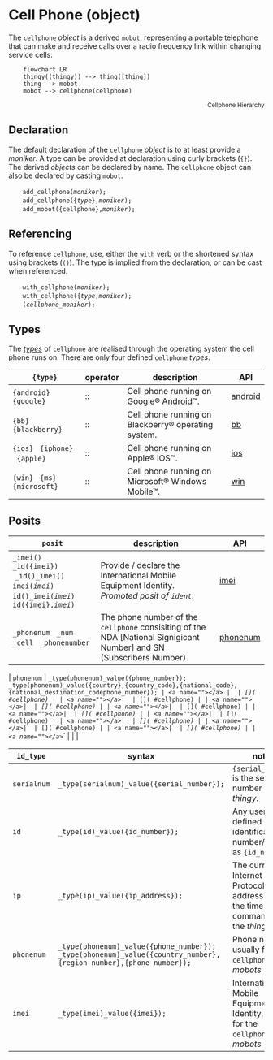 # Cell Phone (object)
The `cellphone` *object* is a derived `mobot`, representing a portable telephone that can make and receive calls over a radio frequency link within changing service cells.

```mermaid
    flowchart LR
    thingy((thingy)) --> thing([thing])
    thing --> mobot
    mobot --> cellphone(cellphone)
```
<div style="text-align: right"><sub>Cellphone Hierarchy</sub></div>

<a name="declaration"></a>
## Declaration
The default declaration of the `cellphone` *object* is to at least provide a *moniker*. A type can be provided at declaration using curly brackets (`{}`). The derived *objects* can be declared by name. The `cellphone` object can also be declared by casting `mobot`.

&nbsp;&nbsp;&nbsp;&nbsp;&nbsp;&nbsp; `add_cellphone(`*`moniker`*`);`<br>
&nbsp;&nbsp;&nbsp;&nbsp;&nbsp;&nbsp; `add_cellphone({`*`type`*`},`*`moniker`*`);`<br>
&nbsp;&nbsp;&nbsp;&nbsp;&nbsp;&nbsp; `add_mobot({cellphone},`*`moniker`*`);`

<a name="referencing"></a>
## Referencing
To reference `cellphone`, use, either the `with` verb or the shortened syntax using brackets (`()`).  The type is implied from the declaration, or can be cast when referenced.

&nbsp;&nbsp;&nbsp;&nbsp;&nbsp;&nbsp; `with_cellphone(`*`moniker`*`);`<br>
&nbsp;&nbsp;&nbsp;&nbsp;&nbsp;&nbsp; `with_cellphone({`*`type`*`,`*`moniker`*`);`<br>
&nbsp;&nbsp;&nbsp;&nbsp;&nbsp;&nbsp; `(`*`cellphone_moniker`*`);`

<a name="types"></a>
## Types
The [*types*](../../metaphysic/prop/type.md#cellphone) of `cellphone` are realised through the operating system the cell phone runs on. There are only four defined `cellphone` *types*.

| `{type}` | operator | description | API |
| --- | --- | --- | ---|
| <a name="_android"></a> `{android}` &nbsp; `{google}` | :: | Cell phone running on Google&reg; Android&#8482;. | [android](../prop/android.md#cellphone) |
| <a name="_blackberry"></a> `{bb}` &nbsp; `{blackberry}` | :: | Cell phone running on Blackberry&reg; operating system. | [bb](../prop/bb.md#blackberry) |
| <a name="_iOS"></a> `{ios}` &nbsp; `{iphone}` &nbsp; `{apple}` | :: | Cell phone running on Apple&reg; iOS&#8482;. | [ios](../prop/ios.md#cellphone) |
| <a name="_windows"></a> `{win}` &nbsp; `{ms}` &nbsp; `{microsoft}` | :: | Cell phone running on Microsoft&reg; Windows Mobile&#8482;. | [win](../prop/win_mobile.md#cellphone) |

## Posits

| `posit` | description | API |
| --- | --- | ---- |
| <a name="imei"></a> `_imei()` &nbsp; `_id({imei})` &nbsp;`_id()_imei()`<br>`imei(`*`imei`*`)` &nbsp; `id()_imei(`*`imei`*`)` &nbsp; `id({imei},`*`imei`*`)` | Provide / declare the International Mobile Equipment Identity.<br>*Promoted posit of `ident`*. | [imei](../prop/imei.md#cellphone) |
| <a name="phonenum"></a> `_phonenum` &nbsp; `_num` &nbsp; `_cell` &nbsp; `_phonenumber`  | The phone number of the `cellphone` consisiting of the NDA [National Signigicant Number] and SN (Subscribers Number). | [phonenum](../prop/phonenum.md#cellphone) |


| `phonenum`  | `_type(phonenum)_value({phone_number});` <br />`_type(phonenum)_value({country},{country_code},{national_code},{national_destination_codephone_number});
| <a name=""></a> `_` |  | []( #cellphone) |
| <a name=""></a> `_` |  | []( #cellphone) |
| <a name=""></a> `_` |  | []( #cellphone) |
| <a name=""></a> `_` |  | []( #cellphone) |
| <a name=""></a> `_` |  | []( #cellphone) |
| <a name=""></a> `_` |  | []( #cellphone) |
| <a name=""></a> `_` |  | []( #cellphone) |
| <a name=""></a> `_` |  | []( #cellphone) |
| <a name=""></a> `_` |  | []( #cellphone) |
| <a name=""></a> `_` |  | []( #cellphone) |

| `id_type`   | syntax                                     | notes                                                        |
| ----------- | ------------------------------------------ | ------------------------------------------------------------ |
| `serialnum` | `_type(serialnum)_value({serial_number});` | `{serial_number}` is the serial number of the *thingy*.         |
| `id`        | `_type(id)_value({id_number});`            | Any user defined identification number/code as `{id_number}`. |
| `ip`        | `_type(ip)_value({ip_address});`              | The current Internet Protocol address used at the time of the command by the *thingy*                                                            |
| `phonenum`  | `_type(phonenum)_value({phone_number});` <br />`_type(phonenum)_value({country_number},{region_number},{phone_number});`                                         | Phone number, usually for `cellphone` type *mobots*                                                            |
| `imei`      | `_type(imei)_value({imei});`                                            | International Mobile Equipment Identity, usually for the `cellphone` type *mobots*                                                             |
